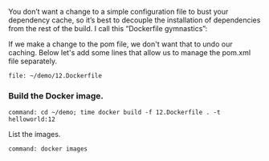 You don’t want a change to a simple configuration file to bust your dependency cache, so it’s best to decouple the installation of dependencies from the rest of the build. I call this “Dockerfile gymnastics”:

If we make a change to the pom file, we don't want that to undo our caching. Below let's add some lines that allow us to manage the pom.xml file separately.


```editor:open-file
file: ~/demo/12.Dockerfile
```

### Build the Docker image.

```terminal:execute
command: cd ~/demo; time docker build -f 12.Dockerfile . -t helloworld:12
```

List the images.

```terminal:execute
command: docker images
```